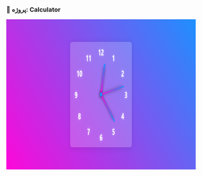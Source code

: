 ### 📑 پروژه: Calculator

<img src="https://github.com/aligoodini/analog-clock/blob/1f8700f4e707275f69c8f7e2a6d6bc8c05e7c3fd/analog%20Clock%20.png" alt="drawing" style="width:900px; height:400px"/>

